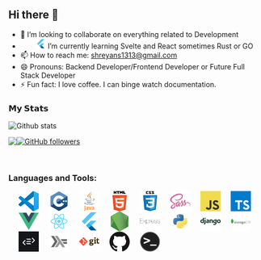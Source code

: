 ## Hi there 👋

<!--
**Shreyans13/Shreyans13** is a ✨ _special_ ✨ repository because its `README.md` (this file) appears on your GitHub profile. Here are some ideas to get you started:

- 🔭 I’m currently working on an Online Shopping Website

- 👯 I’m looking to collaborate on everything related to Web Development
- 🤔 I’m looking for help with Electron Js
- 💬 Ask me about Backend Development and stuff
- 📫 How to reach me: shreyans1313@gmail.com
- 😄 Pronouns: Backend Developer/Frontend Developer or Future Full Stack Developer
- ⚡ Fun fact: I love coffee. I can binge watch documentation.
-->

- 👯 I’m looking to collaborate on everything related to Development
- <img style="margin-left: 30px" alt="flutter" width="20px" src="https://raw.githubusercontent.com/github/explore/549f36e938c7a2323fee1a465e812c7a69128979/topics/flutter/flutter.png" /> I’m currently learning Svelte and React sometimes Rust or GO 
- 📫 How to reach me: shreyans1313@gmail.com
- 😄 Pronouns: Backend Developer/Frontend Developer or Future Full Stack Developer
- ⚡ Fun fact: I love coffee. I can binge watch documentation.

### 𝗠𝘆 𝗦𝘁𝗮𝘁𝘀

![Github stats](https://github-readme-stats.vercel.app/api?username=shreyans13&show_icons=true&hide_border=false&theme=merko)

<img align="left" src="http://estruyf-github.azurewebsites.net/api/VisitorHit?user=Shreyans13&repo=Shreyans13&countColorcountColor&countColor=%237B1E7B"/>

[![GitHub followers](https://img.shields.io/github/followers/Shreyans13?label=github&style=for-the-badge)](https://github.com/Shreyans13)

<!-- 
![Most Used Languages](https://github-readme-stats.vercel.app/api/top-langs/?username=shreyans13&hide_border=true&show_icons=true)
 ## Show ❤️ By Starring My Repos! -->
<br>

### Languages and Tools:

<img align="left" style="margin-left: 20px" alt="Visual Studio Code" width="40px" src="https://raw.githubusercontent.com/github/explore/80688e429a7d4ef2fca1e82350fe8e3517d3494d/topics/visual-studio-code/visual-studio-code.png" />
<img align="left" style="margin-left: 20px" alt="C++" width="40px" src="https://raw.githubusercontent.com/github/explore/549f36e938c7a2323fee1a465e812c7a69128979/topics/cpp/cpp.png" />
<img align="left" style="margin-left: 20px" alt="Java" width="40px" src="https://raw.githubusercontent.com/github/explore/549f36e938c7a2323fee1a465e812c7a69128979/topics/java/java.png" />
<img align="left" style="margin-left: 20px" alt="HTML5" width="40px" src="https://raw.githubusercontent.com/github/explore/80688e429a7d4ef2fca1e82350fe8e3517d3494d/topics/html/html.png" />
<img align="left" style="margin-left: 20px" alt="CSS3" width="40px" src="https://raw.githubusercontent.com/github/explore/80688e429a7d4ef2fca1e82350fe8e3517d3494d/topics/css/css.png" />
<img align="left" style="margin-left: 20px" alt="Sass" width="40px" src="https://raw.githubusercontent.com/github/explore/80688e429a7d4ef2fca1e82350fe8e3517d3494d/topics/sass/sass.png" />
<img align="left" style="margin-left: 20px" alt="JavaScript" width="40px" src="https://raw.githubusercontent.com/github/explore/80688e429a7d4ef2fca1e82350fe8e3517d3494d/topics/javascript/javascript.png" />
<img align="left" style="margin-left: 20px" alt="Typescript" width="40px" src="https://raw.githubusercontent.com/github/explore/80688e429a7d4ef2fca1e82350fe8e3517d3494d/topics/typescript/typescript.png" />
<img align="left" style="margin-left: 20px" alt="Vue" width="40px" src="https://raw.githubusercontent.com/github/explore/80688e429a7d4ef2fca1e82350fe8e3517d3494d/topics/vue/vue.png" />
<img align="left" style="margin-left: 20px" alt="React" width="40px" src="https://raw.githubusercontent.com/github/explore/80688e429a7d4ef2fca1e82350fe8e3517d3494d/topics/react/react.png" />
<img align="left" style="margin-left: 20px" alt="flutter" width="40px" src="https://raw.githubusercontent.com/github/explore/549f36e938c7a2323fee1a465e812c7a69128979/topics/flutter/flutter.png" />
<img align="left" style="margin-left: 20px" alt="Node.js" width="40px" src="https://raw.githubusercontent.com/github/explore/80688e429a7d4ef2fca1e82350fe8e3517d3494d/topics/nodejs/nodejs.png" />
<img align="left" style="margin-left: 20px" alt="Express" width="40px" src="https://raw.githubusercontent.com/github/explore/80688e429a7d4ef2fca1e82350fe8e3517d3494d/topics/express/express.png" />
<img align="left" style="margin-left: 20px" alt="Python" width="40px" src="https://raw.githubusercontent.com/github/explore/80688e429a7d4ef2fca1e82350fe8e3517d3494d/topics/python/python.png" />
<img align="left" style="margin-left: 20px" alt="Django" width="40px" src="https://raw.githubusercontent.com/github/explore/80688e429a7d4ef2fca1e82350fe8e3517d3494d/topics/django/django.png" />
<img align="left" style="margin-left: 20px" alt="MongoDB" width="40px" src="https://raw.githubusercontent.com/github/explore/80688e429a7d4ef2fca1e82350fe8e3517d3494d/topics/mongodb/mongodb.png" />
<img align="left" style="margin-left: 20px" alt="Purescript" width="40px" src="https://raw.githubusercontent.com/github/explore/549f36e938c7a2323fee1a465e812c7a69128979/topics/purescript/purescript.png" />

<img align="left" style="margin-left: 20px" alt="Haskell" width="40px" src="https://raw.githubusercontent.com/github/explore/80688e429a7d4ef2fca1e82350fe8e3517d3494d/topics/haskell/haskell.png" />
<img align="left" style="margin-left: 20px" alt="Git" width="40px" src="https://raw.githubusercontent.com/github/explore/80688e429a7d4ef2fca1e82350fe8e3517d3494d/topics/git/git.png" />
<img align="left" style="margin-left: 20px" alt="GitHub" width="40px" src="https://raw.githubusercontent.com/github/explore/78df643247d429f6cc873026c0622819ad797942/topics/github/github.png" />
<img align="left" style="margin-left: 20px" alt="Terminal" width="40px" src="https://raw.githubusercontent.com/github/explore/80688e429a7d4ef2fca1e82350fe8e3517d3494d/topics/terminal/terminal.png" />

